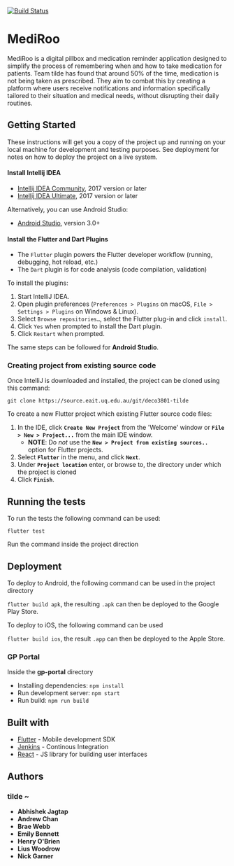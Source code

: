 [![Build Status](https://jenkins.braewebb.com/job/mediroo/badge/icon)](https://jenkins.braewebb.com/job/mediroo/)

# MediRoo

MediRoo is a digital pillbox and medication reminder application designed to simplify the process of remembering when and how to take medication for patients. Team tilde has found that around 50% of the time, medication is not being taken as prescribed. They aim to combat this by creating a platform where users receive notifications and information specifically tailored to their situation and medical needs, without disrupting their daily routines.


## Getting Started

These instructions will get you a copy of the project up and running on your local machine for development and testing purposes. See deployment for notes on how to deploy the project on a live system.

#### **Install Intellij IDEA**

- [Intellij IDEA Community](https://www.jetbrains.com/idea/download), 2017 version or later
- [Intellij IDEA Ultimate](https://www.jetbrains.com/idea/download), 2017 version or later

Alternatively, you can use Android Studio:

- [Android Studio](https://developer.android.com/studio/), version 3.0+


#### **Install the Flutter and Dart Plugins**
- The `Flutter` plugin powers the Flutter developer workflow (running, debugging, hot reload, etc.)
- The `Dart` plugin is for code analysis (code compilation, validation) 

To install the plugins:

1. Start IntelliJ IDEA.
2. Open plugin preferences (`Preferences > Plugins` on macOS, `File > Settings > Plugins` on Windows & Linux).
3. Select `Browse repositories…`, select the Flutter plug-in and click `install`.
4. Click `Yes` when prompted to install the Dart plugin.
5. Click `Restart` when prompted.

The same steps can be followed for **Android Studio**.

### Creating project from existing source code

Once IntelliJ is downloaded and installed, the project can be cloned using this command:

`git clone https://source.eait.uq.edu.au/git/deco3801-tilde`

To create a new Flutter project which existing Flutter source code files:

1. In the IDE, click **`Create New Project`** from the 'Welcome' window or **`File > New > Project...`** from the main IDE window.
    - **NOTE**: Do *not* use the **`New > Project from existing sources..`** option for Flutter projects.
2.  Select **`Flutter`** in the menu, and click **`Next`**.
3. Under **`Project location`** enter, or browse to, the directory under which the project is cloned
4. Click **`Finish`**.


## Running the tests

To run the tests the following command can be used:

`flutter test`

Run the command inside the project direction


## Deployment

To deploy to Android, the following command can be used in the project directory

`flutter build apk`, the resulting `.apk` can then be deployed to the Google Play Store.


To deploy to iOS, the following command can be used 

`flutter build ios`, the result `.app` can then be deployed to the Apple Store.

### GP Portal

Inside the **gp-portal** directory

* Installing dependencies: `npm install`
* Run development server: `npm start`
* Run build: `npm run build`

## Built with

* [Flutter](https://flutter.io/) - Mobile development SDK
* [Jenkins](https://jenkins.io/) - Continous Integration
* [React](https://reactjs.org/) - JS library for building user interfaces

## Authors

### tilde ~

* **Abhishek Jagtap**
* **Andrew Chan**
* **Brae Webb**
* **Emily Bennett**
* **Henry O'Brien**
* **Lius Woodrow**
* **Nick Garner**

